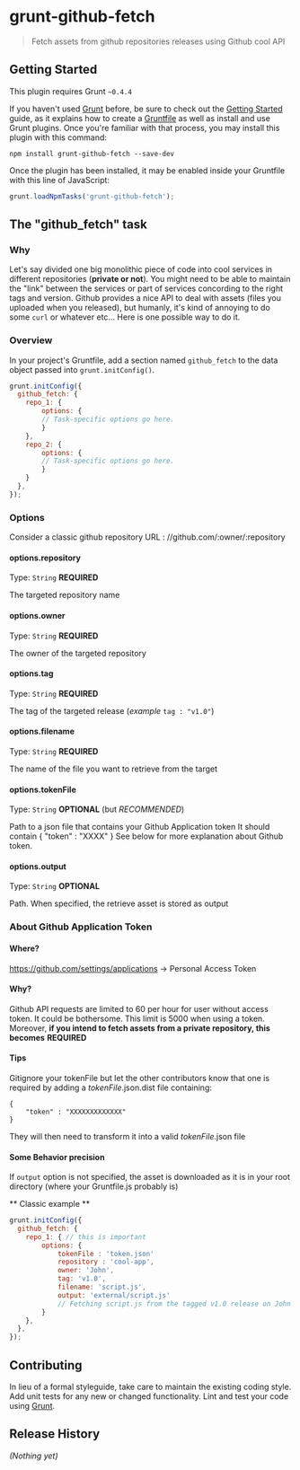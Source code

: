 # grunt-github-fetch

> Fetch assets from github repositories releases using Github cool API

## Getting Started
This plugin requires Grunt `~0.4.4`

If you haven't used [Grunt](http://gruntjs.com/) before, be sure to check out the [Getting Started](http://gruntjs.com/getting-started) guide, as it explains how to create a [Gruntfile](http://gruntjs.com/sample-gruntfile) as well as install and use Grunt plugins. Once you're familiar with that process, you may install this plugin with this command:

```shell
npm install grunt-github-fetch --save-dev
```

Once the plugin has been installed, it may be enabled inside your Gruntfile with this line of JavaScript:

```js
grunt.loadNpmTasks('grunt-github-fetch');
```

## The "github_fetch" task

### Why
Let's say divided one big monolithic piece of code into cool services in different repositories (**private or not**). You might need to be able to maintain the "link" between the services or part of services concording to the right tags and version. Github provides a nice API to deal with assets (files you uploaded when you released), but humanly, it's kind of annoying to do some `curl` or whatever etc... Here is one possible way to do it. 

### Overview
In your project's Gruntfile, add a section named `github_fetch` to the data object passed into `grunt.initConfig()`.

```js
grunt.initConfig({
  github_fetch: {
    repo_1: {
        options: {
        // Task-specific options go here.
        }
    },
    repo_2: {
        options: {
        // Task-specific options go here.
        }
    }
  },
});
```

### Options

Consider a classic github repository URL :
//github.com/:owner/:repository

#### options.repository
Type: `String`
**REQUIRED**

The targeted repository name
#### options.owner
Type: `String`
**REQUIRED**

The owner of the targeted repository

#### options.tag
Type: `String`
**REQUIRED**

The tag of the targeted release (*example* ``tag : "v1.0"``)

#### options.filename
Type: `String`
**REQUIRED**

The name of the file you want to retrieve from the target

#### options.tokenFile
Type: `String`
**OPTIONAL** (but *RECOMMENDED*)

Path to a json file that contains your Github Application token
It should contain { "token" : "XXXX" }
See below for more explanation about Github token.

#### options.output
Type: `String`
**OPTIONAL** 

Path. When specified, the retrieve asset is stored as output



### About Github Application Token

#### Where?
https://github.com/settings/applications -> Personal Access Token

#### Why?
Github API requests are limited to 60 per hour for user without access token. It could be bothersome. This limit is 5000 when using a token. Moreover, **if you intend to fetch assets from a private repository, this becomes** **REQUIRED**

#### Tips
Gitignore your tokenFile but let the other contributors know that one is required by adding a _tokenFile_.json.dist file containing: 
```
{
    "token" : "XXXXXXXXXXXXX"
}
```
They will then need to transform it into a valid _tokenFile_.json file


#### Some Behavior precision
If `output` option is not specified, the asset is downloaded as it is in your root directory (where your Gruntfile.js probably is)

** Classic example **
```js
grunt.initConfig({
  github_fetch: {
    repo_1: { // this is important
        options: {
            tokenFile : 'token.json'
            repository : 'cool-app',
            owner: 'John',
            tag: 'v1.0',
            filename: 'script.js',
            output: 'external/script.js'
            // Fetching script.js from the tagged v1.0 release on John's cool-app repository using the github token stored in token.json
        }
    },
  },
});
```


## Contributing
In lieu of a formal styleguide, take care to maintain the existing coding style. Add unit tests for any new or changed functionality. Lint and test your code using [Grunt](http://gruntjs.com/).

## Release History
_(Nothing yet)_
